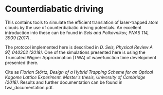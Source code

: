 # Counterdiabatic driving

This contains tools to simulate the efficient translation of laser-trapped atom clouds by the use of counterdiabatic driving potentials. An excellent introduction into these can be found in *Sels and Polkovnikov, PNAS 114, 3909 (2017)*.

The protocol implemented here is described in *D. Sels, Physical Review A 97, 040302 (2018)*. One of the simulations presented here is using the Truncated Wigner Approximation (TWA) of wavefunction time development presented there.

Cite as *Florian Störtz, Design of a Hybrid Trapping Scheme for an Optical Kagome Lattice Experiment. Master's thesis, University of Cambridge (2018)*. Results and further documentation can be found in twa_documentation.pdf. 

